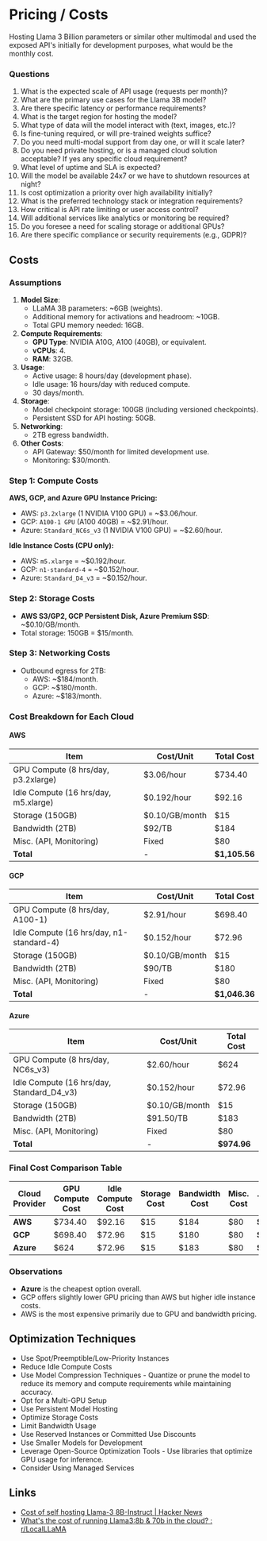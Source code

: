# Pricing / Costs

Hosting Llama 3 Billion parameters or similar other multimodal  and used the exposed API's initially for development purposes, what would be the monthly cost.

### Questions

1. What is the expected scale of API usage (requests per month)?
2. What are the primary use cases for the Llama 3B model?
3. Are there specific latency or performance requirements?
4. What is the target region for hosting the model?
5. What type of data will the model interact with (text, images, etc.)?
6. Is fine-tuning required, or will pre-trained weights suffice?
7. Do you need multi-modal support from day one, or will it scale later?
8. Do you need private hosting, or is a managed cloud solution acceptable? If yes any specific cloud requirement?
9. What level of uptime and SLA is expected?
10. Will the model be available 24x7 or we have to shutdown resources at night?
11. Is cost optimization a priority over high availability initially?
12. What is the preferred technology stack or integration requirements?
13. How critical is API rate limiting or user access control?
14. Will additional services like analytics or monitoring be required?
15. Do you foresee a need for scaling storage or additional GPUs?
16. Are there specific compliance or security requirements (e.g., GDPR)?

## Costs

### Assumptions

1. **Model Size**:
    - LLaMA 3B parameters: ~6GB (weights).
    - Additional memory for activations and headroom: ~10GB.
    - Total GPU memory needed: 16GB.
2. **Compute Requirements**:
    - **GPU Type**: NVIDIA A10G, A100 (40GB), or equivalent.
    - **vCPUs**: 4.
    - **RAM**: 32GB.
3. **Usage**:
    - Active usage: 8 hours/day (development phase).
    - Idle usage: 16 hours/day with reduced compute.
    - 30 days/month.
4. **Storage**:
    - Model checkpoint storage: 100GB (including versioned checkpoints).
    - Persistent SSD for API hosting: 50GB.
5. **Networking**:
    - 2TB egress bandwidth.
6. **Other Costs**:
    - API Gateway: $50/month for limited development use.
    - Monitoring: $30/month.

### Step 1: Compute Costs

**AWS, GCP, and Azure GPU Instance Pricing:**

- AWS: `p3.2xlarge` (1 NVIDIA V100 GPU) = ~$3.06/hour.
- GCP: `A100-1 GPU` (A100 40GB) = ~$2.91/hour.
- Azure: `Standard_NC6s_v3` (1 NVIDIA V100 GPU) = ~$2.60/hour.

**Idle Instance Costs (CPU only):**

- AWS: `m5.xlarge` = ~$0.192/hour.
- GCP: `n1-standard-4` = ~$0.152/hour.
- Azure: `Standard_D4_v3` = ~$0.152/hour.

### Step 2: Storage Costs

- **AWS S3/GP2, GCP Persistent Disk, Azure Premium SSD**: ~$0.10/GB/month.
- Total storage: 150GB = $15/month.

### Step 3: Networking Costs

- Outbound egress for 2TB:
    - AWS: ~$184/month.
    - GCP: ~$180/month.
    - Azure: ~$183/month.

### Cost Breakdown for Each Cloud

#### AWS

|Item|Cost/Unit|Total Cost|
|---|---|---|
|GPU Compute (8 hrs/day, p3.2xlarge)|$3.06/hour|$734.40|
|Idle Compute (16 hrs/day, m5.xlarge)|$0.192/hour|$92.16|
|Storage (150GB)|$0.10/GB/month|$15|
|Bandwidth (2TB)|$92/TB|$184|
|Misc. (API, Monitoring)|Fixed|$80|
|**Total**|-|**$1,105.56**|

#### GCP

|Item|Cost/Unit|Total Cost|
|---|---|---|
|GPU Compute (8 hrs/day, A100-1)|$2.91/hour|$698.40|
|Idle Compute (16 hrs/day, n1-standard-4)|$0.152/hour|$72.96|
|Storage (150GB)|$0.10/GB/month|$15|
|Bandwidth (2TB)|$90/TB|$180|
|Misc. (API, Monitoring)|Fixed|$80|
|**Total**|-|**$1,046.36**|

#### Azure

|Item|Cost/Unit|Total Cost|
|---|---|---|
|GPU Compute (8 hrs/day, NC6s_v3)|$2.60/hour|$624|
|Idle Compute (16 hrs/day, Standard_D4_v3)|$0.152/hour|$72.96|
|Storage (150GB)|$0.10/GB/month|$15|
|Bandwidth (2TB)|$91.50/TB|$183|
|Misc. (API, Monitoring)|Fixed|$80|
|**Total**|-|**$974.96**|

### Final Cost Comparison Table

|Cloud Provider|GPU Compute Cost|Idle Compute Cost|Storage Cost|Bandwidth Cost|Misc. Cost|**Total Cost**|
|---|---|---|---|---|---|---|
|**AWS**|$734.40|$92.16|$15|$184|$80|**$1,105.56**|
|**GCP**|$698.40|$72.96|$15|$180|$80|**$1,046.36**|
|**Azure**|$624|$72.96|$15|$183|$80|**$974.96**|

### Observations

- **Azure** is the cheapest option overall.
- GCP offers slightly lower GPU pricing than AWS but higher idle instance costs.
- AWS is the most expensive primarily due to GPU and bandwidth pricing.

## Optimization Techniques

- Use Spot/Preemptible/Low-Priority Instances
- Reduce Idle Compute Costs
- Use Model Compression Techniques - Quantize or prune the model to reduce its memory and compute requirements while maintaining accuracy.
- Opt for a Multi-GPU Setup
- Use Persistent Model Hosting
- Optimize Storage Costs
- Limit Bandwidth Usage
- Use Reserved Instances or Committed Use Discounts
- Use Smaller Models for Development
- Leverage Open-Source Optimization Tools - Use libraries that optimize GPU usage for inference.
- Consider Using Managed Services

## Links

- [Cost of self hosting Llama-3 8B-Instruct \| Hacker News](https://news.ycombinator.com/item?id=40681784)
- [What's the cost of running Llama3:8b & 70b in the cloud? : r/LocalLLaMA](https://www.reddit.com/r/LocalLLaMA/comments/1cpgxtb/whats_the_cost_of_running_llama38b_70b_in_the/)
